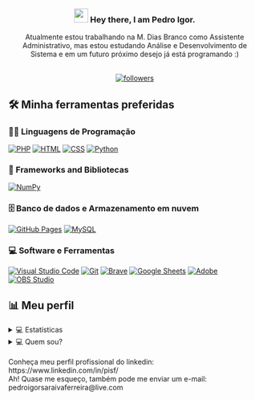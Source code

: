 <h3 align="center">
  <img src="https://media.giphy.com/media/hvRJCLFzcasrR4ia7z/giphy.gif" width="28"> Hey there, I am Pedro Igor.
</h3>

<div align="center">
Atualmente estou trabalhando na M. Dias Branco como Assistente Administrativo, mas estou estudando Análise e Desenvolvimento de Sistema e em um futuro próximo desejo já está programando :)
</div>

<br/>

<!-- Social badges section -->
<!-- Badges with custom icons - https://github.com/DenverCoder1/custom-icon-badges -->
<!-- YouTube stats - https://github.com/DenverCoder1/github-readme-youtube-stats -->
<!-- View counter - https://github.com/DenverCoder1/Simple-View-Counter -->
<!-- Star counter - https://github.com/idealclover/GitHub-Star-Counter -->
<p align="center">
  <!--<a href="https://github.com/pedroigorsf?tab=repositories&sort=stargazers">-->
    <!--<img alt="total stars" title="Total stars on GitHub" src="https://custom-icon-badges.herokuapp.com/badge/dynamic/json?logo=star&color=55960c&labelColor=488207&label=Stars&style=for-the-badge&query=%24.stars&url=https://api.github-star-counter.workers.dev/user/pedroigorsf"/></a>-->
  <a href="https://github.com/pedroigorsf?tab=followers">
    <img alt="followers" title="Follow me on Github" src="https://custom-icon-badges.herokuapp.com/github/followers/pedroigorsf?color=236ad3&labelColor=1155ba&style=for-the-badge&logo=person-add&label=Follow&logoColor=white"/></a>
</p>


## 🛠️ Minha ferramentas preferidas

### 👨‍💻 Linguagens de Programação

<p>
    <a href="https://github.com/search?q=user%3pedroigorsf+language%3Aphp"><img alt="PHP" src="https://img.shields.io/badge/PHP-777BB4.svg?logo=php&logoColor=white"></a>
    <a href="https://github.com/search?q=user%3pedroigorsf+language%3Ahtml"><img alt="HTML" src="https://img.shields.io/badge/HTML-E34F26.svg?logo=html5&logoColor=white"></a>
    <a href="https://github.com/search?q=user%3pedroigorsf+language%3Acss"><img alt="CSS" src="https://img.shields.io/badge/CSS-1572B6.svg?logo=css3&logoColor=white"></a>
    <a href="https://github.com/search?q=user%3pedroigorsf+language%3Apython"><img alt="Python" src="https://img.shields.io/badge/Python-14354C.svg?logo=python&logoColor=white"></a>
  
  
  
   <!--   <a href="https://github.com/search?q=user%3pedroigorsf+language%3Aassembly"><img alt="MIPS Assembly" src="https://custom-icon-badges.herokuapp.com/badge/Assembly-525252.svg?logo=asm-hex&logoColor=white"></a> -->
   <!--   <a href="https://github.com/search?q=user%3pedroigorsf+language%3Abash"><img alt="Bash" src="https://img.shields.io/badge/Bash-121011.svg?logo=gnu-bash&logoColor=white"></a> -->
   <!--   <a href="https://github.com/search?q=user%3pedroigorsf+language%3Ac"><img alt="C" src="https://custom-icon-badges.herokuapp.com/badge/C-03599C.svg?logo=c-in-hexagon&logoColor=white"></a> -->
   <!--   <a href="https://github.com/search?q=user%3pedroigorsf+language%3Acpp"><img alt="C++" src="https://custom-icon-badges.herokuapp.com/badge/C++-9C033A.svg?logo=cpp2&logoColor=white"></a> -->
   <!--   <a href="https://github.com/search?q=user%3pedroigorsf+language%3Acsharp"><img alt="C#" src="https://custom-icon-badges.herokuapp.com/badge/C%23-68217A.svg?logo=cs2&logoColor=white"></a> -->
   <!--   <a href="https://github.com/search?q=user%3pedroigorsf+language%3Aceylon"><img alt="Ceylon" src="https://custom-icon-badges.herokuapp.com/badge/Ceylon-E39842.svg?logo=ceylon&logoColor=white"></a> -->
   <!--   <a href="https://github.com/search?q=user%3pedroigorsf+language%3Adart"><img alt="Dart" src="https://img.shields.io/badge/Dart-15A6C4.svg?logo=dart&logoColor=white"></a> -->
   <!--   <a href="https://github.com/search?q=user%3pedroigorsf+language%3Ags"><img alt="Google Apps Script" src="https://custom-icon-badges.herokuapp.com/badge/Google%20Apps%20Script-02569B.svg?logo=color-swatch&logoColor=white"></a> -->
   <!--   <a href="https://github.com/search?q=user%3pedroigorsf+language%3Ajava"><img alt="Java" src="https://img.shields.io/badge/Java-007396.svg?logo=java&logoColor=white"></a> -->
   <!--   <a href="https://github.com/search?q=user%3pedroigorsf+language%3Ajavascript"><img alt="JavaScript" src="https://img.shields.io/badge/JavaScript-F7DF1E.svg?logo=javascript&logoColor=black"></a> -->
   <!--   <a href="https://github.com/search?q=user%3pedroigorsf+language%3Akotlin"><img alt="Kotlin" src="https://img.shields.io/badge/Kotlin-0095D5.svg?logo=Kotlin&logoColor=white"></a> -->
   <!--   <a href="https://github.com/search?q=user%3pedroigorsf+language%3Atex"><img alt="LaTeX" src="https://img.shields.io/badge/LaTeX-008080.svg?logo=LaTeX&logoColor=white"></a> -->
   <!--   <a href="https://github.com/search?q=user%3pedroigorsf+language%3Amarkdown"><img alt="Markdown" src="https://img.shields.io/badge/Markdown-000000.svg?logo=markdown&logoColor=white"></a> -->
   <!--   <a href="https://github.com/search?q=user%3pedroigorsf+language%3Ajavascript"><img alt="Node.js" src="https://img.shields.io/badge/Node.js-43853D.svg?logo=node.js&logoColor=white"></a> -->
   <!--   <a href="https://github.com/search?q=user%3pedroigorsf+language%3Aprolog"><img alt="Prolog" src="https://custom-icon-badges.herokuapp.com/badge/Prolog-E61B23.svg?logo=swi-prolog&logoColor=white"></a> -->
   <!--   <a href="https://github.com/search?q=user%3pedroigorsf+language%3Ar"><img alt="R" src="https://img.shields.io/badge/R-276DC3.svg?logo=r&logoColor=white"></a> -->
   <!--   <a href="https://github.com/search?q=user%3pedroigorsf+language%3Aruby"><img alt="Ruby" src="https://img.shields.io/badge/Ruby-CC342D.svg?logo=ruby&logoColor=white"></a> -->
   <!--   <a href="https://github.com/search?q=user%3pedroigorsf+language%3Asass"><img alt="SASS" src="https://img.shields.io/badge/Sass-hotpink.svg?logo=SASS&logoColor=white"></a> -->
   <!--   <a href="https://github.com/search?q=user%3pedroigorsf+language%3Ascratch"><img alt="Scratch" src="https://img.shields.io/badge/Scratch-4D97FF.svg?logo=scratch&logoColor=white"></a> -->
   <!--   <a href="https://github.com/search?q=user%3pedroigorsf+language%3Asql"><img alt="SQL" src="https://custom-icon-badges.herokuapp.com/badge/SQL-025E8C.svg?logo=database&logoColor=white"></a> -->
  <!--    <a href="https://github.com/search?q=user%3pedroigorsf+language%3Asvg"><img alt="SVG+XML" src="https://img.shields.io/badge/SVG%2BXML-e0982c.svg?logo=svg&logoColor=white"></a> -->
  <!--    <a href="https://github.com/search?q=user%3pedroigorsf+language%3AtypeScript"><img alt="TypeScript" src="https://img.shields.io/badge/TypeScript-007ACC.svg?logo=typescript&logoColor=white"></a> -->
</p>

### 🧰 Frameworks and Bibliotecas

<p>
    <a href="#"><img alt="NumPy" src="https://img.shields.io/badge/Numpy-013243.svg?logo=numpy&logoColor=white"></a>
  
  
    
  <!--   <a href="#"><img alt="Arduino" src="https://img.shields.io/badge/-Arduino-00979D?logo=Arduino&logoColor=white"></a> -->
  <!--   <a href="#"><img alt="Bootstrap" src="https://img.shields.io/badge/Bootstrap-7952B3.svg?logo=bootstrap&logoColor=white"></a> -->
  <!--   <a href="#"><img alt="Cordova" src="https://img.shields.io/badge/-Cordova-E8E8E8?logo=apache-cordova&logoColor=black"></a> -->
  <!--   <a href="#"><img alt="Electron" src="https://img.shields.io/badge/Electron-20232e.svg?logo=electron&logoColor=white"></a> -->
  <!--   <a href="#"><img alt="Express.js" src="https://img.shields.io/badge/Express.js-404d59.svg?logo=express&logoColor=white"></a> -->
  <!--   <a href="#"><img alt="Flutter" src="https://img.shields.io/badge/Flutter-02569B.svg?logo=flutter&logoColor=white"></a> -->
  <!--   <a href="#"><img alt="GitHub Actions" src="https://img.shields.io/badge/GitHub%20Actions-2671E5.svg?logo=github%20actions&logoColor=white"></a> -->
  <!--   <a href="#"><img alt="Jest" src="https://img.shields.io/badge/Jest-C21325.svg?logo=jest&logoColor=white"></a> -->
  <!--   <a href="#"><img alt="JUnit" src="https://custom-icon-badges.herokuapp.com/badge/JUnit-25A162.svg?logo=check-circle&logoColor=white"></a> -->
  <!--   <a href="#"><img alt="Keras" src="https://img.shields.io/badge/Keras-D00000.svg?logo=Keras&logoColor=white"></a> -->
  <!--   <a href="#"><img alt="Material Design" src="https://img.shields.io/badge/Material%20Design-0081CB.svg?logo=material-design&logoColor=white"></a> -->
  <!--   <a href="#"><img alt="Pandas" src="https://img.shields.io/badge/Pandas-150458.svg?logo=pandas&logoColor=white"></a> -->
  <!--   <a href="#"><img alt="PHPUnit" src="https://custom-icon-badges.herokuapp.com/badge/PHPUnit-366488.svg?logo=test-tube&logoColor=white"></a> -->
  <!--   <a href="#"><img alt="Pytest" src="https://img.shields.io/badge/Pytest-0A9EDC.svg?logo=pytest&logoColor=white"></a> -->
  <!--   <a href="#"><img alt="React" src="https://img.shields.io/badge/React-20232a.svg?logo=react&logoColor=%2361DAFB"></a> -->
  <!--   <a href="#"><img alt="SonarLint" src="https://img.shields.io/badge/-SonarLint-CB2029?logo=sonarlint&logoColor=white"></a> -->
  <!--   <a href="#"><img alt="Symfony" src="https://img.shields.io/badge/Symfony-111111.svg?logo=symfony&logoColor=white"></a> -->
  <!--   <a href="#"><img alt="SymPy" src="https://img.shields.io/badge/Sympy-3B5526.svg?logo=sympy&logoColor=white"></a> -->
  <!--   <a href="#"><img alt="TensorFlow" src="https://img.shields.io/badge/TensorFlow-FF6F00.svg?logo=TensorFlow&logoColor=white"></a> -->
  <!--   <a href="#"><img alt="Wordpress" src="https://img.shields.io/badge/Wordpress-21759B?logo=wordpress&logoColor=white"></a> -->
   <!--  <a href="#"><img alt="WPF (.Net)" src="https://img.shields.io/badge/WPF-5C2D91?logo=.net&logoColor=white"></a> -->
</p>

### 🗄️ Banco de dados e Armazenamento em nuvem

<p>
    <a href="#"><img alt="GitHub Pages" src="https://img.shields.io/badge/GitHub%20Pages-327FC7.svg?logo=github&logoColor=white"></a>
    <a href="#"><img alt="MySQL" src="https://img.shields.io/badge/MySQL-00f.svg?logo=mysql&logoColor=white"></a>
</p>


   <!-- <a href="#"><img alt="Heroku" src="https://img.shields.io/badge/Heroku-430098.svg?logo=heroku&logoColor=white"></a> -->
   <!-- <a href="#"><img alt="MongoDB" src ="https://img.shields.io/badge/MongoDB-4ea94b.svg?logo=mongodb&logoColor=white"></a> -->
   <!-- <a href="#"><img alt="Notion" src="https://img.shields.io/badge/Notion-010101.svg?logo=notion&logoColor=white"></a> -->
   <!-- <a href="#"><img alt="Oracle" src ="https://img.shields.io/badge/Oracle-F00000.svg?logo=oracle&logoColor=white"></a> -->
   <!-- <a href="#"><img alt="PostgreSQL" src ="https://img.shields.io/badge/PostgreSQL-316192.svg?logo=postgresql&logoColor=white"></a> -->
   <!-- <a href="#"><img alt="Repl.it" src="https://img.shields.io/badge/Repl.it-0D101E.svg?logo=Replit&logoColor=white"></a> -->
   <!-- <a href="#"><img alt="SQLite" src ="https://img.shields.io/badge/SQLite-07405e.svg?logo=sqlite&logoColor=white"></a> -->
   <!-- <a href="#"><img alt="Vercel" src="https://img.shields.io/badge/Vercel-000000.svg?logo=vercel&logoColor=white"></a> -->
   

### 💻 Software e Ferramentas

<p>
    <a href="#"><img alt="Visual Studio Code" src="https://img.shields.io/badge/Visual%20Studio%20Code-0078d7.svg?logo=visual-studio-code&logoColor=white"></a>
    <a href="#"><img alt="Git" src="https://img.shields.io/badge/Git-F05033.svg?logo=git&logoColor=white"></a>
    <a href="#"><img alt="Brave" src="https://img.shields.io/badge/-Brave-FB542B?logo=brave&logoColor=white"></a>
    <a href="#"><img alt="Google Sheets" src="https://img.shields.io/badge/Google%20Sheets-34A853.svg?logo=google%20sheets&logoColor=white"></a>
    <a href="#"><img alt="Adobe" src="https://img.shields.io/badge/Adobe-FF0000.svg?logo=adobe&logoColor=white"></a>
    <a href="#"><img alt="OBS Studio" src="https://img.shields.io/badge/-OBS%20Studio-302E31?logo=obs-studio&logoColor=white"></a>
</p>

  <!--   <a href="#"><img alt="Android" src="https://img.shields.io/badge/Android-3DDC84?logo=android&logoColor=white"></a> -->
  <!--   <a href="#"><img alt="Android Studio" src="https://img.shields.io/badge/Android%20Studio-008678.svg?logo=android-studio&logoColor=white"></a> -->
  <!--   <a href="#"><img alt="Arch Linux" src="https://img.shields.io/badge/Arch%20Linux-1793D1.svg?logo=arch-linux&logoColor=white"></a> -->
  <!--   <a href="#"><img alt="Audacity" src="https://img.shields.io/badge/-Audacity-0000CC?logo=audacity&logoColor=white"></a> -->
  <!--   <a href="#"><img alt="Bitwarden" src="https://img.shields.io/badge/-Bitwarden-175DDC?logo=bitwarden&logoColor=white"></a> -->
  <!--   <a href="#"><img alt="Codepen" src="https://img.shields.io/badge/Codepen-000000.svg?logo=codepen&logoColor=white"></a> -->
  <!--   <a href="#"><img alt="Construct 3" src="https://img.shields.io/badge/Construct%203-00b56a.svg?logo=construct-3&logoColor=white"></a> -->
  <!--   <a href="#"><img alt="Dark Reader" src="https://img.shields.io/badge/-Dark%20Reader-141E24?logo=dark-reader&logoColor=white"></a> -->
  <!--   <a href="#"><img alt="Inkscape" src="https://img.shields.io/badge/Inkscape-000000?logo=Inkscape&logoColor=white"></a> -->
  <!--   <a href="#"><img alt="Jupyter" src="https://img.shields.io/badge/Jupyter-F37626.svg?logo=Jupyter&logoColor=white"></a> -->
  <!--   <a href="#"><img alt="Mathematica" src="https://img.shields.io/badge/Mathematica-DD1100.svg?logo=wolfram-mathematica&logoColor=white"></a> -->
  <!--   <a href="#"><img alt="Photopea" src="https://img.shields.io/badge/Photopea-18A497?logo=photopea&logoColor=white"></a> -->
  <!--   <a href="#"><img alt="Postman" src="https://img.shields.io/badge/Postman-FF6C37?logo=postman&logoColor=white"></a> -->
  <!--   <a href="#"><img alt="Stack Overflow" src="https://img.shields.io/badge/-Stack%20Overflow-FE7A16?logo=stack-overflow&logoColor=white"></a> -->
    



## 📊 Meu perfil
<details> 
  <summary>💻 Estatísticas</summary>
    <br/>
      <div align="center">
    
  <a href="https://github.com/pedroigorsf/github-readme-streak-stats">
    <img title="🔥 Get streak stats for your profile at git.io/streak-stats" alt="pedroigorsf's streak" src="https://github-readme-streak-stats.herokuapp.com/?user=pedroigorsf&theme=monokai-metallian&hide_border=true"/>
  </a>
    
  <a href="https://github.com/anuraghazra/github-readme-stats"><img alt="pedroigorsf's Principais linguagens" align="center" src="https://github-readme-stats.vercel.app/api/top-langs/?username=pedroigorsf&langs_count=8&layout=compact&theme=react&hide_border=true&bg_color=1F222E&title_color=F85D7F&icon_color=F8D866&hide=Jupyter%20Notebook" height="192px"/></a>
  <br/>    
  
  <a href="https://github.com/pedroigorsf?tab=repositories&sort=stargazers"><img alt="Meu repositório" title="Meu repositório" src="https://custom-icon-badges.herokuapp.com/badge/-All%20Repos-2962FF?style=for-the-badge&logoColor=white&logo=repo"/></a>

  <b>Observação:</b> As principais linguagens são apenas uma métrica do meu repositório, mas que não refletem diretamente na experiência e/ou nível de habilidade.
    </div>
   </details>
   
   
  <details> 
  <summary>💻 Quem sou?</summary>
    <br/>
      <div align="left">
          <p>
        Me chamo Pedro Igor, mas algumas pessoas me chamam só de "Pedro" ou "Igor", fique avontade! Estou trabalhando na área administrativa na empresa M. Dias Branco como Assistente Administrative, atualmente estou estudando Análise e Desenvolvimento de Sistemas na Faculdade FADAM.<br>
        Tenho alguns fatos curiosos, pois embora eu seja jovem, sou Diabético e Celíaco (Alergia ao trigo), mas já me adaptei muito bem a essas mudanças da minha vida, então não precisa se preocupar, rs!<br>
        Sem mais delongas, espero que tenha gostado do meu perfil!
          </p>
      </div>
   </details>
   
<br>
Conheça meu perfil profissional do linkedin: https://www.linkedin.com/in/pisf/
<br>
Ah! Quase me esqueço, também pode me enviar um e-mail: pedroigorsaraivaferreira@live.com
